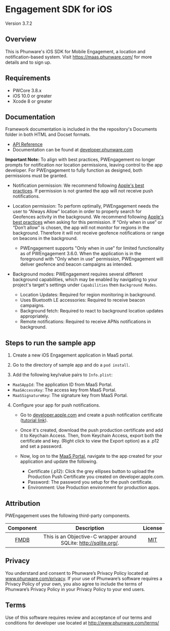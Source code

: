 Engagement SDK for iOS
==================

Version 3.7.2

Overview
------------
This is Phunware's iOS SDK for Mobile Engagement, a location and notification-based system. Visit https://maas.phunware.com/ for more details and to sign up.

Requirements
------------

- PWCore 3.8.x
- iOS 10.0 or greater
- Xcode 8 or greater

Documentation
------------
Framework documentation is included in the the repository's Documents folder in both HTML and Docset formats.

- [API Reference](http://phunware.github.io/maas-engagement-ios-sdk/)
- Documentation can be found at [developer.phunware.com](https://developer.phunware.com/pages/viewpage.action?pageId=3409591)

**Important Note:** To align with best practices, PWEngagement no longer prompts for notification nor location permissions, leaving control to the app developer. For PWEngagement to fully function as designed, both permissions must be granted.

* Notification permission: We recommend following [Apple's best practices](https://developer.apple.com/library/content/documentation/NetworkingInternet/Conceptual/RemoteNotificationsPG/SupportingNotificationsinYourApp.html). If permission is not granted the app will not receive push notifications.

* Location permission: To perform optimally, PWEngagement needs the user to “Always Allow” location in order to properly search for Geofences activity in the background. We recommend following [Apple's best practices](https://developer.apple.com/documentation/corelocation/choosing_the_authorization_level_for_location_services/requesting_always_authorization?language=objc) when asking for this permission. If “Only when in use” or “Don’t allow” is chosen, the app will not monitor for regions in the background. Therefore it will not receive geofence notifications or range on beacons in the background.
  * PWEngagement supports "Only when in use" for limited functionality as of PWEngagement 3.6.0. When the application is in the foreground with "Only when in use" permission, PWEngagement will deliver geofence and beacon campaigns as intended.

* Background modes: PWEngagement requires several different background capabilities, which may be enabled by navigating to your project's target's settings under `Capabilities` then `Background Modes`.
  * Location Updates: Required for region monitoring in background.
  * Uses Bluetooth LE accessories: Required to receive beacon campaigns.
  * Background fetch: Required to react to background location updates appropriately.
  * Remote notifications: Required to receive APNs notifications in background.

Steps to run the sample app
------------
1. Create a new iOS Engagement application in MaaS portal.

2. Go to the directory of sample app and do a `pod install`.

3. Add the following key/value pairs to `Info.plist`:

 * `MaaSAppId`: The application ID from MaaS Portal.
 * `MaaSAccessKey`: The access key from MaaS Portal.
 * `MaaSSignatureKey`: The signature key from MaaS Portal.

4. Configure your app for push notifications.
   * Go to [developer.apple.com](http://developer.apple.com) and create a push notification certificate ([tutorial link](https://www.raywenderlich.com/123862/push-notifications-tutorial)).

   * Once it's created, download the push production certificate and add it to Keychain Access. Then, from Keychain Access, export both the certificate and key. (Right click to view the Export option) as a  .p12 and set a password.

   * Now, log on to the [MaaS Portal](https://maas.phunware.com), navigate to the app created for your application and update the following.
     * Certificate (.p12): Click the grey ellipses button to upload the Production Push Certificate you created on developer.apple.com.
     * Password: The password you setup for the push certificate.
     * Environment: Use Production environment for production apps.  


Attribution
------------

PWEngagement uses the following third-party components.

| Component | Description | License |
|:---------:|:-----------:|:-------:|
|[FMDB](https://github.com/ccgus/fmdb/)|This is an Objective-C wrapper around SQLite: http://sqlite.org/.|[MIT](https://github.com/ccgus/fmdb/blob/master/LICENSE.txt)|

Privacy
-----------
You understand and consent to Phunware’s Privacy Policy located at www.phunware.com/privacy. If your use of Phunware’s software requires a Privacy Policy of your own, you also agree to include the terms of Phunware’s Privacy Policy in your Privacy Policy to your end users.

Terms
-----------
Use of this software requires review and acceptance of our terms and conditions for developer use located at http://www.phunware.com/terms/
